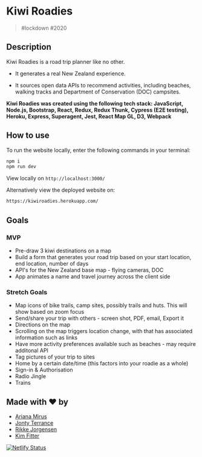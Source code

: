 # Kiwi Roadies

> #lockdown #2020

## Description

Kiwi Roadies is a road trip planner like no other. 

* It generates a real New Zealand experience.

* It sources open data APIs to recommend activities, including beaches, walking tracks and Department of Conservation (DOC) campsites.

 **Kiwi Roadies was created using the following tech stack:
 JavaScript, Node.js, Bootstrap, React, Redux, Redux Thunk, Cypress (E2E testing), Heroku, Express, Superagent, Jest, React Map GL, D3, Webpack**


## How to use

To run the website locally, enter the following commands in your terminal:

```sh
npm i
npm run dev
```
View locally on `http://localhost:3000/`

Alternatively view the deployed website on:

```sh
https://kiwiroadies.herokuapp.com/
```
## Goals

### MVP

* Pre-draw 3 kiwi destinations on a map
* Build a form that generates your road trip based on your start location, end location, number of days  
* API's for the New Zealand base map - flying cameras, DOC 
* App animates a name and travel journey across the client side

### Stretch Goals 

* Map icons of bike trails, camp sites, possibly trails and huts. This will show based on zoom focus
* Send/share your trip with others - screen shot, PDF, email, Export it
* Directions on the map
* Scrolling on the map triggers location change, with that has associated information such as links
* Have more activity preferences available such as beaches - may require additonal API
* Tag pictures of your trip to sites
* Home by a certain date/time (this factors into your roadie as a whole)
* Sign-in & Authorisation
* Radio Jingle
* Trains

## Made with ❤️ by

* [Ariana Mirus](https://github.com/ariana-mirus20)
* [Jonty Terrance](https://github.com/jonty-terrence)
* [Rikke Jorgensen](https://github.com/RikkeSimone)
* [Kim Fitter](https://github.com/kimnewzealand)

[![Netlify Status](https://api.netlify.com/api/v1/badges/92c75071-bbc5-4e41-b4e7-5b7855468749/deploy-status)](https://app.netlify.com/sites/kiwiroadies/deploys)
